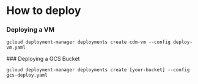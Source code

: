 # How to deploy

### Deploying a VM

`gcloud deployment-manager deployments create cdm-vm --config deploy-vm.yaml`

### Deploying a GCS Bucket

`gcloud deployment-manager deployments create [your-bucket] --config gcs-deploy.yaml`

